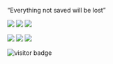 <p>
“Everything not saved will be lost”
</p>


[![](https://img.shields.io/badge/Windows-11-red?style=flat-square&logo=Windows)](https://www.microsoft.com/windows/windows-11)
[![](https://img.shields.io/badge/Intellij-IDEA-red?style=flat-square&logo=JetBrains)](https://www.jetbrains.com/)
[![](https://img.shields.io/badge/VisualStudio-Code-red?style=flat-square&logo=VisualStudioCode)](https://code.visualstudio.com/)

[![](https://img.shields.io/badge/OnePlus-3T-e60012?style=flat-square&logo=oneplus&logoColor=ffffff)](https://www.oneplus.com/)
[![](https://img.shields.io/badge/Nokia-5233-e60012?style=flat-square&logo=Nokia)](https://www.mi.com/)
[![](https://img.shields.io/badge/Nintendo-Switch-e60012?style=flat-square&logo=NintendoSwitch)](https://www.nintendo.com/)


<p align="">
  <img src="https://visitor-badge.glitch.me/badge?page_id=captain5.captain5" alt="visitor badge"/>
</p>
